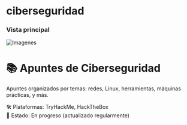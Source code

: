 # ciberseguridad

### Vista principal
![Imagenes](https://github.com/aquiros76/ciberseguridad/tree/main/Imagenes)
# 📚 Apuntes de Ciberseguridad

Apuntes organizados por temas: redes, Linux, herramientas, máquinas prácticas, y más.

🛠 Plataformas: TryHackMe, HackTheBox  
📅 Estado: En progreso (actualizado regularmente)  

